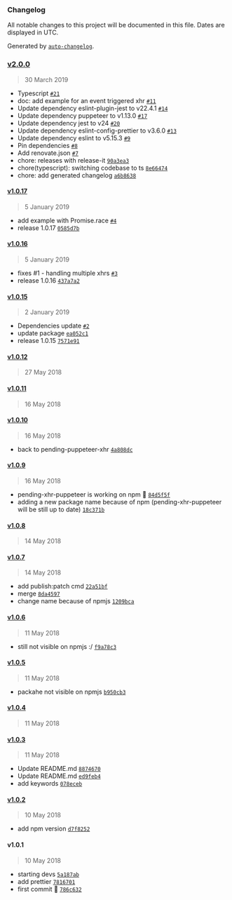 ### Changelog

All notable changes to this project will be documented in this file. Dates are displayed in UTC.

Generated by [`auto-changelog`](https://github.com/CookPete/auto-changelog).

### [v2.0.0](https://github.com/jtassin/pending-xhr-puppeteer/compare/v1.0.17...v2.0.0)

> 30 March 2019

- Typescript [`#21`](https://github.com/jtassin/pending-xhr-puppeteer/pull/21)
- doc: add example for an event triggered xhr [`#11`](https://github.com/jtassin/pending-xhr-puppeteer/pull/11)
- Update dependency eslint-plugin-jest to v22.4.1 [`#14`](https://github.com/jtassin/pending-xhr-puppeteer/pull/14)
- Update dependency puppeteer to v1.13.0 [`#17`](https://github.com/jtassin/pending-xhr-puppeteer/pull/17)
- Update dependency jest to v24 [`#20`](https://github.com/jtassin/pending-xhr-puppeteer/pull/20)
- Update dependency eslint-config-prettier to v3.6.0 [`#13`](https://github.com/jtassin/pending-xhr-puppeteer/pull/13)
- Update dependency eslint to v5.15.3 [`#9`](https://github.com/jtassin/pending-xhr-puppeteer/pull/9)
- Pin dependencies [`#8`](https://github.com/jtassin/pending-xhr-puppeteer/pull/8)
- Add renovate.json [`#7`](https://github.com/jtassin/pending-xhr-puppeteer/pull/7)
- chore: releases with release-it [`90a3ea3`](https://github.com/jtassin/pending-xhr-puppeteer/commit/90a3ea38425987829e953e704ff48727c4046995)
- chore(typescript): switching codebase to ts [`8e66474`](https://github.com/jtassin/pending-xhr-puppeteer/commit/8e66474cec5cb01c7f975cae0f8e4a45c159b68a)
- chore: add generated changelog [`a6b8638`](https://github.com/jtassin/pending-xhr-puppeteer/commit/a6b8638b4292368349bc55f7aaab2b68d28ed87e)

#### [v1.0.17](https://github.com/jtassin/pending-xhr-puppeteer/compare/v1.0.16...v1.0.17)

> 5 January 2019

- add example with Promise.race [`#4`](https://github.com/jtassin/pending-xhr-puppeteer/pull/4)
- release 1.0.17 [`0585d7b`](https://github.com/jtassin/pending-xhr-puppeteer/commit/0585d7b2ceefb5748b69c75bfce04d70c70e8c50)

#### [v1.0.16](https://github.com/jtassin/pending-xhr-puppeteer/compare/v1.0.15...v1.0.16)

> 5 January 2019

- fixes #1 - handling multiple xhrs [`#3`](https://github.com/jtassin/pending-xhr-puppeteer/pull/3)
- release 1.0.16 [`437a7a2`](https://github.com/jtassin/pending-xhr-puppeteer/commit/437a7a22377e02e8355de902060eca001a844226)

#### [v1.0.15](https://github.com/jtassin/pending-xhr-puppeteer/compare/v1.0.12...v1.0.15)

> 2 January 2019

- Dependencies update [`#2`](https://github.com/jtassin/pending-xhr-puppeteer/pull/2)
- update package [`ea052c1`](https://github.com/jtassin/pending-xhr-puppeteer/commit/ea052c173c5633ae46975197ed7721d999c4e150)
- release 1.0.15 [`7571e91`](https://github.com/jtassin/pending-xhr-puppeteer/commit/7571e9110003571df47fcfad07730f5f6a3f6472)

#### [v1.0.12](https://github.com/jtassin/pending-xhr-puppeteer/compare/v1.0.11...v1.0.12)

> 27 May 2018

#### [v1.0.11](https://github.com/jtassin/pending-xhr-puppeteer/compare/v1.0.10...v1.0.11)

> 16 May 2018

#### [v1.0.10](https://github.com/jtassin/pending-xhr-puppeteer/compare/v1.0.9...v1.0.10)

> 16 May 2018

- back to pending-puppeteer-xhr [`4a808dc`](https://github.com/jtassin/pending-xhr-puppeteer/commit/4a808dca677b233413cefaa71aa7d68d9a41179f)

#### [v1.0.9](https://github.com/jtassin/pending-xhr-puppeteer/compare/v1.0.8...v1.0.9)

> 16 May 2018

- pending-xhr-puppeteer is working on npm :tada: [`84d5f5f`](https://github.com/jtassin/pending-xhr-puppeteer/commit/84d5f5fef0056cb8cdc9ce0003e8d53b01ff3f1d)
- adding a new package name because of npm (pending-xhr-puppeteer will be still up to date) [`18c371b`](https://github.com/jtassin/pending-xhr-puppeteer/commit/18c371b444d027d33152bf0bfc36589847a93fa1)

#### [v1.0.8](https://github.com/jtassin/pending-xhr-puppeteer/compare/v1.0.7...v1.0.8)

> 14 May 2018

#### [v1.0.7](https://github.com/jtassin/pending-xhr-puppeteer/compare/v1.0.6...v1.0.7)

> 14 May 2018

- add publish:patch cmd [`22a51bf`](https://github.com/jtassin/pending-xhr-puppeteer/commit/22a51bfa65f47ec248acc4f048bdf0f2b18f9930)
- merge [`8da4597`](https://github.com/jtassin/pending-xhr-puppeteer/commit/8da45979b03fb984105b6e84377ef2f7ca888576)
- change name because of npmjs [`1209bca`](https://github.com/jtassin/pending-xhr-puppeteer/commit/1209bcae879a2df52e09a5cd60c3420c34cc93ef)

#### [v1.0.6](https://github.com/jtassin/pending-xhr-puppeteer/compare/v1.0.5...v1.0.6)

> 11 May 2018

- still not visible on npmjs :/ [`f9a78c3`](https://github.com/jtassin/pending-xhr-puppeteer/commit/f9a78c3448be6581b921355ed1c4cbed49e1f044)

#### [v1.0.5](https://github.com/jtassin/pending-xhr-puppeteer/compare/v1.0.4...v1.0.5)

> 11 May 2018

- packahe not visible on npmjs [`b950cb3`](https://github.com/jtassin/pending-xhr-puppeteer/commit/b950cb3f8b5bf74d5bd9e6331e6f78eb8485d274)

#### [v1.0.4](https://github.com/jtassin/pending-xhr-puppeteer/compare/v1.0.3...v1.0.4)

> 11 May 2018

#### [v1.0.3](https://github.com/jtassin/pending-xhr-puppeteer/compare/v1.0.2...v1.0.3)

> 11 May 2018

- Update README.md [`8874670`](https://github.com/jtassin/pending-xhr-puppeteer/commit/8874670be9d2341ff2010d01593a1eae770677ef)
- Update README.md [`ed9feb4`](https://github.com/jtassin/pending-xhr-puppeteer/commit/ed9feb4aa65b3b7494dceee9ee14cdc05be8ea6a)
- add keywords [`078eceb`](https://github.com/jtassin/pending-xhr-puppeteer/commit/078eceb9dc99aaeb2ed8ea1576b2caec8ce88a2d)

#### [v1.0.2](https://github.com/jtassin/pending-xhr-puppeteer/compare/v1.0.1...v1.0.2)

> 10 May 2018

- add npm version [`d7f8252`](https://github.com/jtassin/pending-xhr-puppeteer/commit/d7f82527c2e635e7522059d16bc45755a0236d8a)

#### v1.0.1

> 10 May 2018

- starting devs [`5a187ab`](https://github.com/jtassin/pending-xhr-puppeteer/commit/5a187ab994b07cec8eda89b1b8ff12a7be63c1bb)
- add prettier [`7816701`](https://github.com/jtassin/pending-xhr-puppeteer/commit/7816701f0f53fa9995ad17f5edf7cabf3473948c)
- first commit :tada: [`786c632`](https://github.com/jtassin/pending-xhr-puppeteer/commit/786c6325ae502d985ce0e20dc114854aa8539242)
